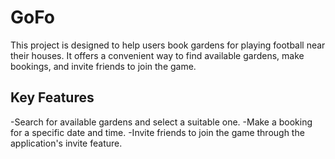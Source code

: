 # GoFo

This project is designed to help users book gardens for playing football near their houses. It offers a convenient way to find available gardens, make bookings, and invite friends to join the game.

## Key Features 
-Search for available gardens and select a suitable one.
-Make a booking for a specific date and time.
-Invite friends to join the game through the application's invite feature.

